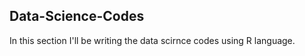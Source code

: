 ## Data-Science-Codes ##     
In this section I'll be writing the data scirnce codes using R language.     
